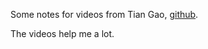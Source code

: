 Some notes for videos from Tian Gao, [github](https://github.com/gaogaotiantian).

The videos help me a lot.
